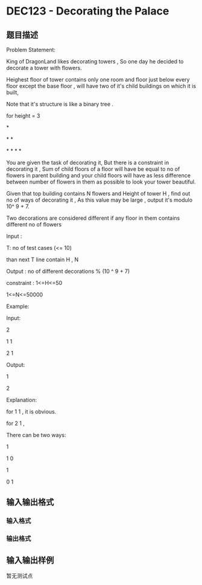 # DEC123 - Decorating the Palace

## 题目描述

Problem Statement:

King of DragonLand likes decorating towers , So one day he decided to decorate a tower with flowers.

Heighest floor of tower contains only one room and floor just below every floor except the base floor , will have two of it's child buildings on which it is built,

Note that it's structure is like a binary tree .

for height = 3

\*

\* \*

\* \* \* \*

You are given the task of decorating it, But there is a constraint in decorating it , Sum of child floors of a floor will have be equal to no of flowers in parent building and your child floors will have as less difference between number of flowers in them as possible to look your tower beautiful.

Given that top building contains N flowers and Height of tower H , find out no of ways of decorating it , As this value may be large , output it's modulo 10^ 9 + 7.

Two decorations are considered different if any floor in them contains different no of flowers

Input :

T: no of test cases (<= 10)

than next T line contain H , N

Output : no of different decorations % (10 ^ 9 + 7)

constraint : 1<=H<=50

1<=N<=50000

Example:

Input:

2

1 1

2 1

Output:

1

2

Explanation:

for 1 1 , it is obvious.

for 2 1 ,

There can be two ways:

1

1 0

1

0 1

## 输入输出格式

### 输入格式

### 输出格式

## 输入输出样例

暂无测试点

